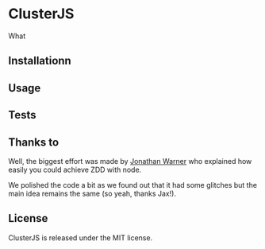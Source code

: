# ClusterJS

What

## Installationn

## Usage

## Tests

## Thanks to

Well, the biggest effort was made by
[Jonathan Warner](http://jaxbot.me/articles/zero_downtime_nodejs_reloads_with_clusters_7_5_2013)
who explained how easily you could achieve ZDD
with node.

We polished the code a bit as we found out
that it had some glitches but the main idea remains
the same (so yeah, thanks Jax!).

## License

ClusterJS is released under the MIT license.

